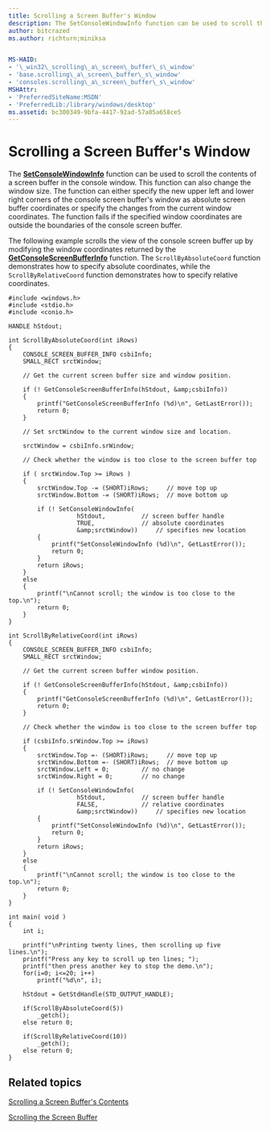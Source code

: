 ```yaml
---
title: Scrolling a Screen Buffer's Window
description: The SetConsoleWindowInfo function can be used to scroll the contents of a screen buffer in the console window.
author: bitcrazed
ms.author: richturn;miniksa


MS-HAID:
- '\_win32\_scrolling\_a\_screen\_buffer\_s\_window'
- 'base.scrolling\_a\_screen\_buffer\_s\_window'
- 'consoles.scrolling\_a\_screen\_buffer\_s\_window'
MSHAttr:
- 'PreferredSiteName:MSDN'
- 'PreferredLib:/library/windows/desktop'
ms.assetid: bc300349-9bfa-4417-92ad-57a05a658ce5
---
```


# Scrolling a Screen Buffer's Window


The [**SetConsoleWindowInfo**](setconsolewindowinfo.md) function can be used to scroll the contents of a screen buffer in the console window. This function can also change the window size. The function can either specify the new upper left and lower right corners of the console screen buffer's window as absolute screen buffer coordinates or specify the changes from the current window coordinates. The function fails if the specified window coordinates are outside the boundaries of the console screen buffer.

The following example scrolls the view of the console screen buffer up by modifying the window coordinates returned by the [**GetConsoleScreenBufferInfo**](getconsolescreenbufferinfo.md) function. The `ScrollByAbsoluteCoord` function demonstrates how to specify absolute coordinates, while the `ScrollByRelativeCoord` function demonstrates how to specify relative coordinates.

```ManagedCPlusPlus
#include <windows.h>
#include <stdio.h>
#include <conio.h>

HANDLE hStdout; 

int ScrollByAbsoluteCoord(int iRows)
{
    CONSOLE_SCREEN_BUFFER_INFO csbiInfo; 
    SMALL_RECT srctWindow; 
 
    // Get the current screen buffer size and window position. 
 
    if (! GetConsoleScreenBufferInfo(hStdout, &amp;csbiInfo)) 
    {
        printf("GetConsoleScreenBufferInfo (%d)\n", GetLastError()); 
        return 0;
    }
 
    // Set srctWindow to the current window size and location. 
 
    srctWindow = csbiInfo.srWindow; 
 
    // Check whether the window is too close to the screen buffer top
 
    if ( srctWindow.Top >= iRows ) 
    { 
        srctWindow.Top -= (SHORT)iRows;     // move top up
        srctWindow.Bottom -= (SHORT)iRows;  // move bottom up

        if (! SetConsoleWindowInfo( 
                   hStdout,          // screen buffer handle 
                   TRUE,             // absolute coordinates 
                   &amp;srctWindow))     // specifies new location 
        {
            printf("SetConsoleWindowInfo (%d)\n", GetLastError()); 
            return 0;
        }
        return iRows;
    }
    else
    {
        printf("\nCannot scroll; the window is too close to the top.\n");
        return 0;
    }
}

int ScrollByRelativeCoord(int iRows)
{
    CONSOLE_SCREEN_BUFFER_INFO csbiInfo; 
    SMALL_RECT srctWindow; 

    // Get the current screen buffer window position. 
 
    if (! GetConsoleScreenBufferInfo(hStdout, &amp;csbiInfo)) 
    {
        printf("GetConsoleScreenBufferInfo (%d)\n", GetLastError()); 
        return 0;
    }
 
    // Check whether the window is too close to the screen buffer top
 
    if (csbiInfo.srWindow.Top >= iRows) 
    { 
        srctWindow.Top =- (SHORT)iRows;     // move top up
        srctWindow.Bottom =- (SHORT)iRows;  // move bottom up 
        srctWindow.Left = 0;         // no change 
        srctWindow.Right = 0;        // no change 
 
        if (! SetConsoleWindowInfo( 
                   hStdout,          // screen buffer handle 
                   FALSE,            // relative coordinates
                   &amp;srctWindow))     // specifies new location 
        {
            printf("SetConsoleWindowInfo (%d)\n", GetLastError()); 
            return 0;
        }
        return iRows;
    }
    else
    {
        printf("\nCannot scroll; the window is too close to the top.\n");
        return 0;
    }
}

int main( void )
{
    int i;

    printf("\nPrinting twenty lines, then scrolling up five lines.\n");
    printf("Press any key to scroll up ten lines; ");
    printf("then press another key to stop the demo.\n");
    for(i=0; i<=20; i++)
        printf("%d\n", i);

    hStdout = GetStdHandle(STD_OUTPUT_HANDLE); 

    if(ScrollByAbsoluteCoord(5))
        _getch();
    else return 0;

    if(ScrollByRelativeCoord(10))
        _getch();
    else return 0;
}
```

## <span id="related_topics"></span>Related topics


[Scrolling a Screen Buffer's Contents](scrolling-a-screen-buffer-s-contents.md)

[Scrolling the Screen Buffer](scrolling-the-screen-buffer.md)

 

 




